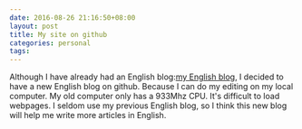 ```yaml
---
date: 2016-08-26 21:16:50+08:00
layout: post
title: My site on github
categories: personal
tags: 
---
```


Although I have already had an English blog:[my English blog](http://en.xulihang.me), I decided to have a new English blog on github. Because I can do my editing on my local computer. My old computer only has a 933Mhz CPU. It's difficult to load webpages. I seldom use my previous English blog, so I think this new blog will help me write more articles in English.

  